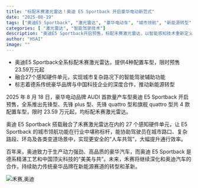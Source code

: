 ```yaml
---
title: "标配禾赛激光雷达！奥迪 E5 Sportback 开启豪华电动新范式"
date: "2025-08-19"
tags: ["奥迪E5 Sportback", "激光雷达", "豪华电动车", "城市领航", "新能源转型"]
categories: [ "激光雷达", "智能驾驶技术"]
description: "奥迪E5 Sportback开启预售，标配禾赛激光雷达，以智能感知技术重新定义豪华电动车的城市领航体验。"
author: "HSAI"
image: ""
---
```


- 奥迪E5 Sportback全系标配禾赛激光雷达，提供4种配置车型，限时预售23.59万元起
- 融合27个感知硬件单元，实现城市复杂路况下的智能驾驶辅助功能
- 标志着德系传统豪华品牌与中国科技企业的深度合作，推动新能源转型

2025 年 8 月 18 日，豪华电动品牌 AUDI 首款量产车型奥迪 E5 Sportback 开启预售，全系推出先锋型、先锋 plus 型、先锋 quattro 型和旗舰 quattro 型共 4 款配置车型，限时 23.59 万元起，均标配禾赛激光雷达。

奥迪 E5 Sportback 搭载融合了禾赛激光雷达在内的 27 个感知硬件单元，让 E5 Sportback 的城市领航功能在行业中堪称标杆，能协助驾驶员在城市路口、复杂路段、环岛及各类变道场景中，实现更安全的“人车共驾”，大幅提升通行效率。

百年来，奥迪致力于生产动力强劲、高品质的豪华汽车，而奥迪 E5 Sportback 是德系精湛工艺和中国顶尖科技的“美美与共”。未来，禾赛将继续深化和奥迪汽车的合作，持续助力传统豪华品牌在新能源赛道的转型和革新。

![禾赛,奥迪](https://ai.programnotes.cn/img/lidar/hsai-aodi.png)